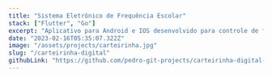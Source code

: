```yaml
---
title: "Sistema Eletrônico de Frequência Escolar"
stack: ["Flutter", "Go"]
excerpt: "Aplicativo para Android e IOS desenvolvido para controle de frequência escolar."
date: "2023-02-16T05:35:07.322Z"
image: "/assets/projects/carteirinha.jpg"
slug: "/carteirinha-digital"
githubLink: "https://github.com/pedro-git-projects/carteirinha-digital-flutter"
---
```

